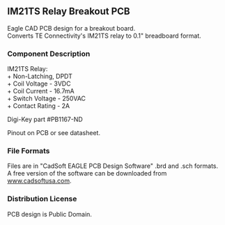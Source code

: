 ## IM21TS Relay Breakout PCB  

Eagle CAD PCB design for a breakout board.  
Converts TE Connectivity's IM21TS relay to 0.1" breadboard format.  

### Component Description  

IM21TS Relay:  
    + Non-Latching, DPDT  
    + Coil Voltage - 3VDC  
    + Coil Current - 16.7mA  
    + Switch Voltage - 250VAC  
    + Contact Rating - 2A  

Digi-Key part #PB1167-ND  

Pinout on PCB or see datasheet.  

### File Formats  

Files are in "CadSoft EAGLE PCB Design Software" .brd and .sch formats.  
A free version of the software can be downloaded from www.cadsoftusa.com.  

### Distribution License  

PCB design is Public Domain.  